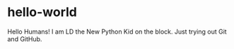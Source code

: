 # hello-world
Hello Humans!
I am LD the New Python Kid on the block.  Just trying out Git and GitHub.
